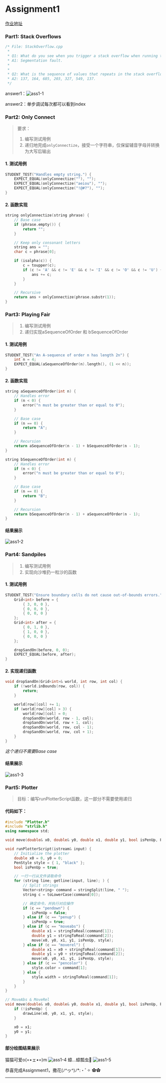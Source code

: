 # Assignment1
[作业地址](https://web.stanford.edu/class/archive/cs/cs106b/cs106b.1224/assignments/a1/)
### Part1: Stack Overflows
```cpp
/* File: StackOverflow.cpp
 *
 * Q1: What do you see when you trigger a stack overflow when running the program without the debugger enabled? Write your answer below.
 * A1: Segmentation fault.
 *
 *
 * Q2: What is the sequence of values that repeats in the stack overflow? Write your answer below.
 * A2: 137, 164, 685, 203, 327, 549, 137.
 */
```
answer1：![ass1-1](images/ass1-1.png)

answer2：单步调试每次都可以看到index

### Part2: Only Connect
> 要求：
> 1. 编写测试用例
> 2. 递归地完成`onlyConnectize`，接受一个字符串，仅保留辅音字母并转换为大写后输出

#### 1. 测试用例
```cpp
STUDENT_TEST("Handles empty string.") {
    EXPECT_EQUAL(onlyConnectize(""), "");
    EXPECT_EQUAL(onlyConnectize("aeiou"), "");
    EXPECT_EQUAL(onlyConnectize("!@#?"), "");
}
```

#### 2. 函数实现
```cpp
string onlyConnectize(string phrase) {
    // Base case
    if (phrase.empty()) {
        return "";
    }

    // Keep only consonant letters
    string ans = "";
    char c = phrase[0];

    if (isalpha(c)) {
        c = toupper(c);
        if (c != 'A' && c != 'E' && c != 'I' && c != 'O' && c != 'U') {
            ans += c;
        }
    }

    // Recursive
    return ans + onlyConnectize(phrase.substr(1));
}
```

### Part3: Playing Fair
> 1. 编写测试用例
> 2. 递归实现aSequenceOfOrder 和 bSequenceOfOrder

#### 1. 测试用例
```cpp
STUDENT_TEST("An A-sequence of order n has length 2n") {
    int n = 4;
    EXPECT_EQUAL(aSequenceOfOrder(n).length(), (1 << n));
}
```

#### 2. 函数实现
```cpp
string aSequenceOfOrder(int n) {
    // Handles error
    if (n < 0) {
        error("n must be greater than or equal to 0");
    }

    // Base case
    if (n == 0) {
        return "A";
    }

    // Recursion
    return aSequenceOfOrder(n - 1) + bSequenceOfOrder(n - 1);
}

string bSequenceOfOrder(int n) {
    // Handles error
    if (n < 0) {
        error("n must be greater than or equal to 0");
    }

    // Base case
    if (n == 0) {
        return "B";
    }

    // Recursion
    return bSequenceOfOrder(n - 1) + aSequenceOfOrder(n - 1);
}
```

#### 结果展示
![ass1-2](images/ass1-2.png)

### Part4: Sandpiles
> 1. 编写测试用例
> 2. 实现向沙堆扔一粒沙的函数

#### 1. 测试用例
```cpp
STUDENT_TEST("Ensure boundary cells do not cause out-of-bounds errors.") {
    Grid<int> before = {
        { 3, 0, 0 },
        { 0, 0, 0 },
        { 0, 0, 0 }
    };
    Grid<int> after = {
        { 0, 1, 0 },
        { 1, 0, 0 },
        { 0, 0, 0 }
    };

    dropSandOn(before, 0, 0);
    EXPECT_EQUAL(before, after);
}
```

#### 2. 实现递归函数
```cpp
void dropSandOn(Grid<int>& world, int row, int col) {
    if (!world.inBounds(row, col)) {
        return;
    }

    world[row][col] += 1;
    if (world[row][col] > 3) {
        world[row][col] = 0;
        dropSandOn(world, row - 1, col);
        dropSandOn(world, row + 1, col);
        dropSandOn(world, row, col - 1);
        dropSandOn(world, row, col + 1);
    }
}
```
*这个递归不需要Base case*

#### 结果展示
![ass1-3](images/ass1-3.png)

### Part5: Plotter
> 目标：编写runPlotterScript函数，这一部分不需要使用递归

#### 代码如下：
```cpp
#include "Plotter.h"
#include "strlib.h"
using namespace std;

void move(double& x0, double& y0, double x1, double y1, bool isPenUp, PenStyle style);

void runPlotterScript(istream& input) {
    // Initialize the plotter
    double x0 = 0, y0 = 0;
    PenStyle style = { 1, "black" };
    bool isPenUp = true;

    // 一行一行从文件读取命令
    for (string line; getline(input, line); ) {
        // Split strings
        Vector<string> command = stringSplit(line, " ");
        string c = toLowerCase(command[0]);

        // 确定命令，并执行对应操作
        if (c == "pendown") {
            isPenUp = false;
        } else if (c == "penup") {
            isPenUp = true;
        } else if (c == "moveabs") {
            double x1 = stringToReal(command[1]);
            double y1 = stringToReal(command[2]);
            move(x0, y0, x1, y1, isPenUp, style);
        } else if (c == "moverel") {
            double x1 = x0 + stringToReal(command[1]);
            double y1 = y0 + stringToReal(command[2]);
            move(x0, y0, x1, y1, isPenUp, style);
        } else if (c == "pencolor") {
            style.color = command[1];
        } else {
            style.width = stringToReal(command[1]);
        }
    }
}

// MoveAbs & MoveRel
void move(double& x0, double& y0, double x1, double y1, bool isPenUp, PenStyle style) {
    if (!isPenUp) {
        drawLine(x0, y0, x1, y1, style);
    }

    x0 = x1;
    y0 = y1;
}
```

#### 部分绘图结果展示
猫猫可爱o(=•ェ•=)m
![ass1-4](images/ass1-4.png)
蟑...蟑瓢虫🐞
![ass1-5](images/ass1-5.png)

恭喜完成Assignment1，撒花(ﾉ^ヮ^)ﾉ*:・ﾟ✧ ✿✿

---

